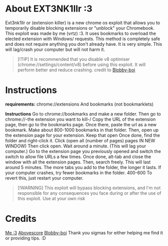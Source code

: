 # About EXT3NK1llr :3
Ext3nk1llr or (extension killer) is a new chrome os exploit that allows you to temporarily disable blocking extensions or "unblock" your Chromebook. This exploit was made by me (vrtz) :3. It uses bookmarks to overload the elected extension with Windows/ requests. This method is completely safe and does not require anything you don't already have. It is very simple. This will lag/crash your computer but will not harm it.
> [!TIP] It is recommended that you disable v8 optimiser (chrome://settings/content/v8) before using this exploit. It will perform better and reduce crashing. credit to [Blobby-boi](https://github.com/blobby-boi)
# Instructions
**requirements:**
chrome://extensions
And bookmarks (not bookmarklets)

**Instructions**
Go to chrome://bookmarks and make a new folder.
Then go to chrome://-the extension you want to kill-/
Copy the URL of the extension page, then go to  the bookmarks page.
Once there, paste the url as  a new bookmark. Make about 800-1000 bookmarks in that folder.
Then, open up the extension page for your extension. Keep that open
Once done, find the folder and right-click it. Click (open all (number of pages) pages IN NEW WINDOW)
Then click open. Wait around a minute. (This will lag your computer.) 
Go to the extension page you previously opened and switch the switch to allow file URLs a few times. 
Once done, alt-tab and close the window with all the extension pages. Then, search freely. This will last around 5 minutes. The more tabs you add to the folder, the longer it lasts. 
If your computer crashes, try fewer bookmarks in the folder. 400-600
To revert this, just restart your computer.
>[!WARNING] This exploit will bypass blocking extensions, and I'm not responsible for any consequences you face during or after the use of this exploit. Use at your own risk

# Credits
  [Me :3](https://github.com/Nebula-X-Development)
  [Abovescore](https://github.com/Abovescore)
  [Blobby-boi](https://github.com/blobby-boi)
Thank you sigmas for either helping me find it or providing tips. :D

